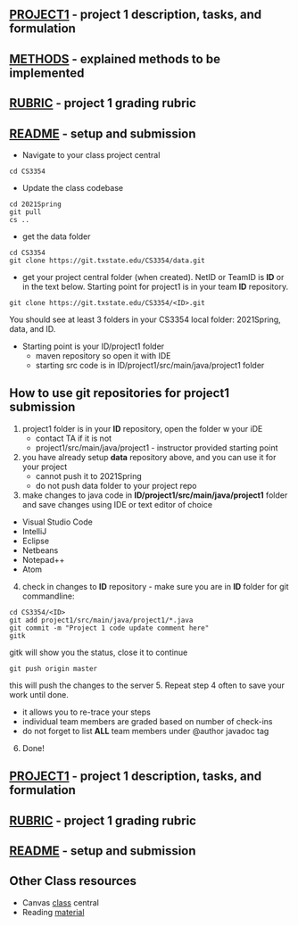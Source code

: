 ## [PROJECT1](PROJECT1.md) - project 1 description, tasks, and formulation 

## [METHODS](METHODS.md) - explained methods to be implemented

## [RUBRIC](RUBRIC.md) - project 1 grading rubric

## [README](README.md) - setup and submission

* Navigate to your class project central
```
cd CS3354
```
* Update the class codebase

```
cd 2021Spring
git pull
cs ..
```
* get the data folder
```
cd CS3354
git clone https://git.txstate.edu/CS3354/data.git
```
* get your project central folder (when created). NetID or TeamID is **ID** or <ID> in the text below. Starting point for project1 is in your team **ID** repository. 
```
git clone https://git.txstate.edu/CS3354/<ID>.git
```

You should see at least 3 folders in your CS3354 local folder: 2021Spring, data, and ID. 

* Starting point is your ID/project1 folder 
  * maven repository so open it with IDE
  * starting src code is in ID/project1/src/main/java/project1 folder

## How to use git repositories for project1 submission

1. project1 folder is in your **ID** repository, open the folder w your iDE
   * contact TA if it is not 
   * project1/src/main/java/project1 - instructor provided starting point
2. you have already setup **data** repository above, and you can use it for your project
   * cannot push it to 2021Spring
   * do not push data folder to your project repo 
3. make changes to java code in **ID/project1/src/main/java/project1** folder and save changes using IDE or text editor of choice 
  * Visual Studio Code
  * IntelliJ
  * Eclipse
  * Netbeans
  * Notepad++
  * Atom 
4. check in changes to  **ID** repository - make sure you are in **ID** folder for git commandline:
```
cd CS3354/<ID>
git add project1/src/main/java/project1/*.java
git commit -m "Project 1 code update comment here"
gitk
```
gitk will show you the status, close it to continue
```
git push origin master
```
this will push the changes to the server
5. Repeat step 4 often to save your work until done. 
  * it allows you to re-trace your steps
  * individual team members are graded based on number of check-ins
  * do not forget to list **ALL** team members under @author javadoc tag
6. Done! 

## [PROJECT1](PROJECT1.md) - project 1 description, tasks, and formulation 

## [RUBRIC](RUBRIC.md) - project 1 grading rubric

## [README](README.md) - setup and submission

## Other Class resources 
* Canvas [class](https://canvas.txstate.edu/courses/1659054) central
* Reading [material](https://git.txstate.edu/CS3354/2021Spring/tree/master/reading)
